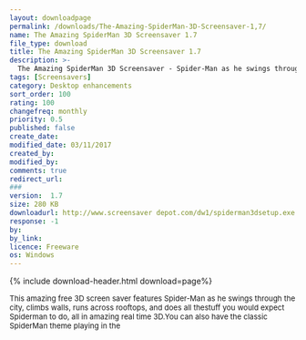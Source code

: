 ```yaml
---
layout: downloadpage
permalink: /downloads/The-Amazing-SpiderMan-3D-Screensaver-1,7/
name: The Amazing SpiderMan 3D Screensaver 1.7
file_type: download
title: The Amazing SpiderMan 3D Screensaver 1.7
description: >-
  The Amazing SpiderMan 3D Screensaver - Spider-Man as he swings through the city, climbs walls, runs across rooftops
tags: [Screensavers]
category: Desktop enhancements
sort_order: 100
rating: 100
changefreq: monthly
priority: 0.5
published: false
create_date: 
modified_date: 03/11/2017
created_by: 
modified_by: 
comments: true
redirect_url: 
### 
version:  1.7
size: 280 KB
downloadurl: http://www.screensaver depot.com/dw1/spiderman3dsetup.exe
response: -1
by: 
by_link: 
licence: Freeware
os: Windows
---
```


{% include download-header.html download=page%}

<p style="fix-download-text !important">
<p><font size="2"><p>This amazing free 3D screen saver features Spider-Man as he swings through the city, climbs walls, runs across rooftops, and does all thestuff you would expect Spiderman to do, all in amazing real time 3D.You can also have the classic SpiderMan theme playing in the</p></p></p>
